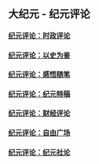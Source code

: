 ## 大纪元 - 纪元评论

#### [纪元评论：时政评论](indexes/nsc1025/README.md?02170330)
#### [纪元评论：以史为鉴](indexes/nsc1028/README.md?02170330)
#### [纪元评论：感悟随笔](indexes/nsc1035/README.md?02170330)
#### [纪元评论：纪元特稿](indexes/nsc424/README.md?02170330)
#### [纪元评论：财经评论](indexes/nsc1026/README.md?02170330)
#### [纪元评论：自由广场](indexes/nsc993/README.md?02170330)
#### [纪元评论：纪元社论](indexes/nsc422/README.md?02170330)
